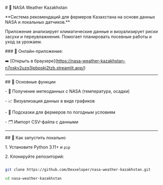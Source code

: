 \# 🌾 NASA Weather Kazakhstan



\*\*Система рекомендаций для фермеров Казахстана на основе данных NASA и локальных датчиков.\*\*  

Приложение анализирует климатические данные и визуализирует риски засухи и переувлажнения. Помогает планировать посевные работы и уход за урожаем.



\### 🔗 Онлайн-приложение:

➡️ \[Открыть в браузере](https://nasa-weather-kazakhstan-n7oskv2uzq3ipbpskj2tzb.streamlit.app/)



---



\## 📌 Основные функции



\- 📡 Получение метеоданных с NASA (температура, осадки)

\- 📈 Визуализация данных в виде графиков

\- 🌱 Подсказки для фермеров по погодным условиям

\- 🗂 Импорт CSV-файла с данными



---



\## 🚀 Как запустить локально



1\. Установите Python 3.11+ и `pip`

2\. Клонируйте репозиторий:



```bash

git clone https://github.com/Dexxeloper/nasa-weather-kazakhstan.git

cd nasa-weather-kazakhstan



